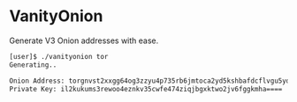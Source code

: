 # VanityOnion
Generate V3 Onion addresses with ease.

```bash
[user]$ ./vanityonion tor
Generating..

Onion Address: torgnvst2xxgg64og3zzyu4p735rb6jmtoca2yd5kshbafdcflvgu5yd.onion
Private Key: il2kukums3rewoo4eznkv35cwfe474ziqjbgxktwo2jv6fggkmha====
```
